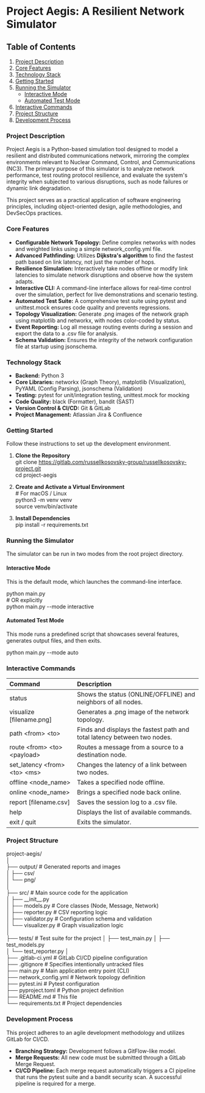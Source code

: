 # **Project Aegis: A Resilient Network Simulator**

## **Table of Contents**

1. [Project Description](https://www.google.com/search?q=%23project-description)  
2. [Core Features](https://www.google.com/search?q=%23core-features)  
3. [Technology Stack](https://www.google.com/search?q=%23technology-stack)  
4. [Getting Started](https://www.google.com/search?q=%23getting-started)  
5. [Running the Simulator](https://www.google.com/search?q=%23running-the-simulator)  
   * [Interactive Mode](https://www.google.com/search?q=%23interactive-mode)  
   * [Automated Test Mode](https://www.google.com/search?q=%23automated-test-mode)  
6. [Interactive Commands](https://www.google.com/search?q=%23interactive-commands)  
7. [Project Structure](https://www.google.com/search?q=%23project-structure)  
8. [Development Process](https://www.google.com/search?q=%23development-process)

### **Project Description**

Project Aegis is a Python-based simulation tool designed to model a resilient and distributed communications network, mirroring the complex environments relevant to Nuclear Command, Control, and Communications (NC3). The primary purpose of this simulator is to analyze network performance, test routing protocol resilience, and evaluate the system's integrity when subjected to various disruptions, such as node failures or dynamic link degradation.

This project serves as a practical application of software engineering principles, including object-oriented design, agile methodologies, and DevSecOps practices.

### **Core Features**

* **Configurable Network Topology:** Define complex networks with nodes and weighted links using a simple network\_config.yml file.  
* **Advanced Pathfinding:** Utilizes **Dijkstra's algorithm** to find the fastest path based on link latency, not just the number of hops.  
* **Resilience Simulation:** Interactively take nodes offline or modify link latencies to simulate network disruptions and observe how the system adapts.  
* **Interactive CLI:** A command-line interface allows for real-time control over the simulation, perfect for live demonstrations and scenario testing.  
* **Automated Test Suite:** A comprehensive test suite using pytest and unittest.mock ensures code quality and prevents regressions.  
* **Topology Visualization:** Generate .png images of the network graph using matplotlib and networkx, with nodes color-coded by status.  
* **Event Reporting:** Log all message routing events during a session and export the data to a .csv file for analysis.  
* **Schema Validation:** Ensures the integrity of the network configuration file at startup using jsonschema.

### **Technology Stack**

* **Backend:** Python 3  
* **Core Libraries:** networkx (Graph Theory), matplotlib (Visualization), PyYAML (Config Parsing), jsonschema (Validation)  
* **Testing:** pytest for unit/integration testing, unittest.mock for mocking  
* **Code Quality:** black (Formatter), bandit (SAST)  
* **Version Control & CI/CD:** Git & GitLab  
* **Project Management:** Atlassian Jira & Confluence

### **Getting Started**

Follow these instructions to set up the development environment.

1. **Clone the Repository**  
   git clone https://gitlab.com/russellkosovsky-group/russellkosovsky-project.git  
   cd project-aegis

2. **Create and Activate a Virtual Environment**  
   \# For macOS / Linux  
   python3 \-m venv venv  
   source venv/bin/activate

3. **Install Dependencies**  
   pip install \-r requirements.txt

### **Running the Simulator**

The simulator can be run in two modes from the root project directory.

#### **Interactive Mode**

This is the default mode, which launches the command-line interface.

python main.py  
\# OR explicitly  
python main.py \--mode interactive

#### **Automated Test Mode**

This mode runs a predefined script that showcases several features, generates output files, and then exits.

python main.py \--mode auto

### **Interactive Commands**

| Command | Description |
| :---- | :---- |
| status | Shows the status (ONLINE/OFFLINE) and neighbors of all nodes. |
| visualize \[filename.png\] | Generates a .png image of the network topology. |
| path \<from\> \<to\> | Finds and displays the fastest path and total latency between two nodes. |
| route \<from\> \<to\> \<payload\> | Routes a message from a source to a destination node. |
| set\_latency \<from\> \<to\> \<ms\> | Changes the latency of a link between two nodes. |
| offline \<node\_name\> | Takes a specified node offline. |
| online \<node\_name\> | Brings a specified node back online. |
| report \[filename.csv\] | Saves the session log to a .csv file. |
| help | Displays the list of available commands. |
| exit / quit | Exits the simulator. |

### **Project Structure**

project-aegis/  
│  
├── output/                 \# Generated reports and images  
│   ├── csv/  
│   └── png/  
│  
├── src/                    \# Main source code for the application  
│   ├── \_\_init\_\_.py  
│   ├── models.py           \# Core classes (Node, Message, Network)  
│   ├── reporter.py         \# CSV reporting logic  
│   ├── validator.py        \# Configuration schema and validation  
│   └── visualizer.py       \# Graph visualization logic  
│  
├── tests/                  \# Test suite for the project
│   ├── test_main.py
│   ├── test_models.py  
│   └── test_reporter.py
│  
├── .gitlab-ci.yml          \# GitLab CI/CD pipeline configuration  
├── .gitignore              \# Specifies intentionally untracked files  
├── main.py                 \# Main application entry point (CLI)  
├── network\_config.yml      \# Network topology definition  
├── pytest.ini              \# Pytest configuration  
├── pyproject.toml          \# Python project definition  
├── README.md               \# This file  
└── requirements.txt        \# Project dependencies

### **Development Process**

This project adheres to an agile development methodology and utilizes GitLab for CI/CD.

* **Branching Strategy:** Development follows a GitFlow-like model.  
* **Merge Requests:** All new code must be submitted through a GitLab Merge Request.  
* **CI/CD Pipeline:** Each merge request automatically triggers a CI pipeline that runs the pytest suite and a bandit security scan. A successful pipeline is required for a merge.